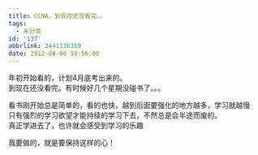 ```yaml
---
title: CCNA，到现在还没看完。。
tags:
  - 未分类
id: '137'
abbrlink: 2441116169
date: 2012-08-06 10:56:00
---
```


年初开始看的，计划4月底考出来的。  
到现在还没看完。有时候好几个星期没碰书了。。。  
  
看书刚开始总是简单的，看的也快，越到后面要强化的地方越多，学习就越慢  
只有强烈的学习欲望才能持续的学习下去，不然总是会半途而废的。  
真正学进去了，也许就会感受到学习的乐趣  
  
我要做的，就是要保持这样的心！
